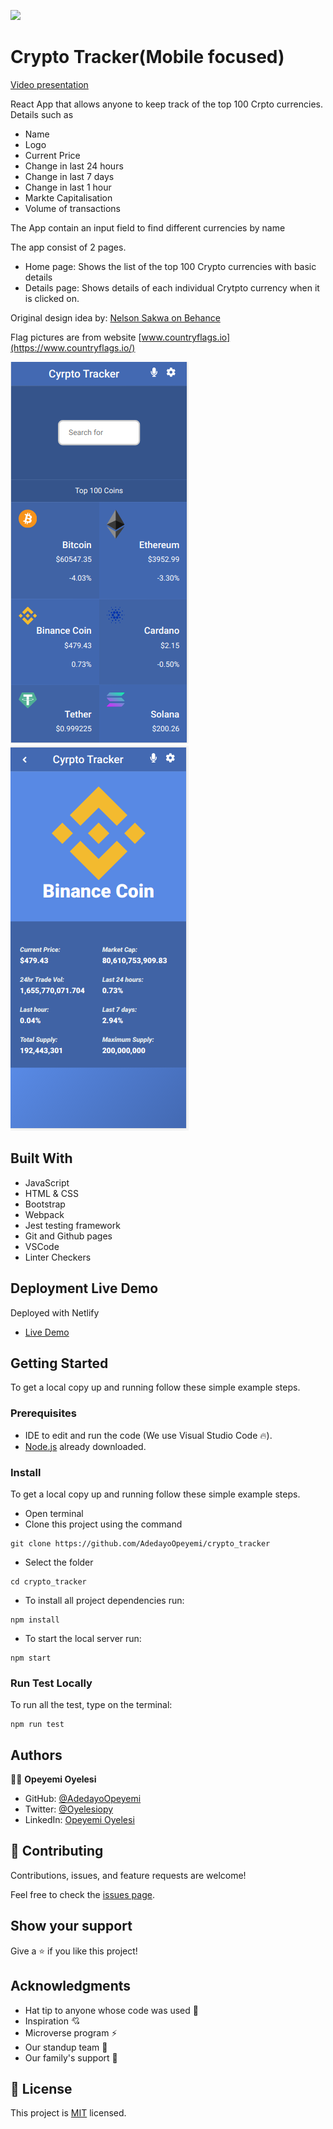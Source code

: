 ![](https://img.shields.io/badge/Microverse-blueviolet)

# Crypto Tracker(Mobile focused)

[Video presentation](https://www.loom.com/share/c7a966dd8dff496a9355c3e10631c4bc?sharedAppSource=personal_library)


React App that allows anyone to keep track of the top 100 Crpto currencies. Details such as 
- Name
- Logo
- Current Price
- Change in last 24 hours
- Change in last 7 days
- Change in last 1 hour
- Markte Capitalisation
- Volume of transactions

 The App contain an input field to find different currencies by name

The app consist of 2 pages. 

- Home page: Shows the list of the top 100 Crypto currencies with basic details
- Details page: Shows details of each individual Crytpto currency when it is clicked on.

Original design idea by: [Nelson Sakwa on Behance](https://www.behance.net/sakwadesignstudio)

Flag pictures are from website [www.countryflags.io](https://www.countryflags.io/)

![Home Page](./src/images/homepage.png)  ![Details Page](./src/images/detailsPage.png)

## Built With

- JavaScript
- HTML & CSS
- Bootstrap
- Webpack
- Jest testing framework
- Git and Github pages
- VSCode
- Linter Checkers

## Deployment Live Demo

Deployed with Netlify
  - [Live Demo](https://quirky-wiles-dc9047.netlify.app//)

## Getting Started

To get a local copy up and running follow these simple example steps.

### Prerequisites

- IDE to edit and run the code (We use Visual Studio Code 🔥).
- [Node.js](https://nodejs.org/en/download/) already downloaded.

### Install

To get a local copy up and running follow these simple example steps.
- Open terminal
- Clone this project using the command
```
git clone https://github.com/AdedayoOpeyemi/crypto_tracker
```
- Select the folder
```
cd crypto_tracker
```
- To install all project dependencies run:
```
npm install
```
- To start the local server run:
```
npm start
```

### Run Test Locally
To run all the test, type on the terminal:
```
npm run test
```
## Authors

👨‍💻 **Opeyemi Oyelesi**

- GitHub: [@AdedayoOpeyemi](https://github.com/AdedayoOpeyemi)
- Twitter: [@Oyelesiopy](https://twitter.com/oyelesiopy)
- LinkedIn: [Opeyemi Oyelesi](https://linkedin.com/in/opeyemioyelesi)


## 🤝 Contributing

Contributions, issues, and feature requests are welcome!

Feel free to check the [issues page](https://github.com/AdedayoOpeyemi/crypto_tracker/issues).

## Show your support

Give a ⭐️ if you like this project!


## Acknowledgments

- Hat tip to anyone whose code was used 🔰
- Inspiration 💘
- Microverse program ⚡
- Our standup team 🏹
- Our family's support 🙌

## 📝 License

This project is [MIT](./LICENSE) licensed.